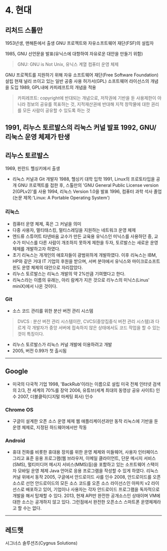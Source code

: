 # 4. 현대

## 리처드 스톨만
1953년생, 맨해튼에서 출생
GNU 프로젝트와 자유소프트웨어 재단(FSF)의 설립자

1985, GNU 선언문을 발표(유닉스에 대항하여 자유로운 대안을 만들기 위함)
>GNU: GNU is Not Unix, 유닉스 계열 컴퓨터 운영 체제

GNU 프로젝트를 지원하기 위해 자유 소프트웨어 재단(Free Software Foundation) 설립
현재 널리 쓰이고 있는 일반 공중 사용 허가서(GPL) 소프트웨어 라이선스의 개념을 도입
1989, GPL내에 카피레프트의 개념을 적용
>카피레프트: copyright에 반대되는 개념으로, 저작권에 기반을 둔 사용제한이 아니라 정보의 공유를 목표하는 것, 지적재산권에 반대해 지적 창작물에 대한 권리를 모든 사람이 공유할 수 있도록 하는 것

1991, 리누스 토르발스의 리눅스 커널 발표
1992, GNU/리눅스 운영 체제가 탄생
---
## 리누스 토르발스
1969, 핀란드 헬싱키에서 출생
* 리눅스 커널과 Git 개발자
1988, 헬싱키 대학 입학
1991, Linux의 프로토타입을 공개
  GNU 프로젝트를 접한 후, 스톨만의 'GNU General Public License version 2(GPLv2)'를 사용
1994, 리눅스 Version 1.0을 발표
1996, 컴퓨터 과학 석사 졸업(논문 제목:'Linux: A Portable Operating System')
### 리눅스
* 컴퓨터 운영 체제, 혹은 그 커널을 의미
* 다중 사용자, 멀티태스킹, 멀티스레딩을 지원하는 네트워크 운영 체제
* 엔드류 스튜어트 타넨바움 교수가 만든 교육용 유닉스인 미닉스를 사용하던 중, 교수가 미닉스를 다른 사람이 개조하지 못하게 제한을 두자, 토르발스는 새로운 운영체제를 개발하고자 하였다.
* 초기 리눅스는 개개인의 애호자들이 광범위하게 개발하였다. 이후 리눅스는 IBM, HP와 같은 거대 IT 기업의 후원을 받으며, 서버 분야에서 유닉스와 마이크로소프트 윈도 운영 체제의 대안으로 자리잡았다.
* 리누스 토르발스는 리눅스 개발의 약 2%만큼 기여했다고 한다.
* 리눅스라는 이름의 유래는, 아리 람케가 지은 것으로 리누스의 미닉스(Linus' miniX)에서 나온 것이다.
### Git
* 소스 코드 관리를 위한 분산 버전 관리 시스템
>DVCS : 분산 버전 관리 시스템이란, CVCS(중앙집중식 버전 관리 시스템)과 다르게 각 개발자가 중앙 서버에 접속하지 않은 상태에서도 코드 작업을 할 수 있는 것이 특징이다.

* 리누스 토르발스가 리눅스 커널 개발에 이용하려고 개발
* 2005, 버전 0.99가 첫 출시됨
---
## Google
* 미국의 다국적 기업
1998, 'BackRub'이라는 이름으로 설립
미국 전체 인터넷 검색의 2/3, 전 세계의 70%를 장악
2006, 유튜브(세계 최대의 동영상 공유 사이트) 인수
2007, 더블클릭(디지털 마케팅 회사) 인수
### Chrome OS
* 구글이 설계한 오픈 소스 운영 체제
웹 애플리케이션과만 동작
리눅스에 기반을 둔 운영 체제로, 지정된 하드웨어에서만 작동
### Android
* 휴대 전화를 비롯한 휴대용 장치를 위한 운영 체제와 미들웨어, 사용자 인터페이스 그리고 표준 응용 프로그램(웹 브라우저, 이메일 클라이언트, 단문 메시지 서비스(SMS), 멀티미디어 메시지 서비스(MMS)등)을 포함하고 있는 소프트웨어 스택이자 모바일 운영 체제
Java 언어로 응용 프로그램을 작성할 수 있게 하였다.
리눅스 커널 위에서 동작
2005, 구글에서 안드로이드 사를 인수
2008, 안드로이드를 오픈 소스로 선언
안드로이드의 모든 소스 코드를 오픈 소스 라이선스인 아파치 v2 라이선스로 배포하고 있어, 기업이나 사용자는 각자 안드로이드 프로그램을 독자적으로 개발을 해서 탑재할 수 있다.
2013, 현재 API만 완전한 공개소스인 상태이며 VM에대한 소스는 공개하지 않고 있다. 그런점에서 완전한 오픈소스 스마트폰 운영체제라고 할 수는 없다.
---
## 레드햇
시그너스 솔루션즈(Cygnus Solutions)

<!-- ## 시그너스 솔루션즈
### 최초의 오픈 소스 회사 -->
